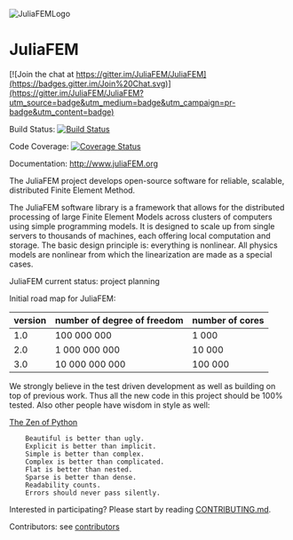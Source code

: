 ![JuliaFEMLogo](https://github.com/JuliaFEM/JuliaFEM.jl/blob/master/docs/logo/JuliaFEMLogo_256x256.png) 
# JuliaFEM 

[![Join the chat at https://gitter.im/JuliaFEM/JuliaFEM](https://badges.gitter.im/Join%20Chat.svg)](https://gitter.im/JuliaFEM/JuliaFEM?utm_source=badge&utm_medium=badge&utm_campaign=pr-badge&utm_content=badge)

Build Status: [![Build Status](https://travis-ci.org/JuliaFEM/JuliaFEM.jl.svg?branch=master)](https://travis-ci.org/JuliaFEM/JuliaFEM.jl)

Code Coverage: [![Coverage Status](http://coveralls.io/repos/JuliaFEM/JuliaFEM.jl/badge.svg?branch=master)](https://coveralls.io/r/JuliaFEM/JuliaFEM.jl?branch=master)

Documentation: http://www.juliaFEM.org

The JuliaFEM project develops open-source software for reliable, scalable, distributed Finite Element Method.

The JuliaFEM software library is a framework that allows for the distributed processing of large Finite Element Models across clusters of computers using simple programming models. It is designed to scale up from single servers to thousands of machines, each offering local computation and storage. The basic design principle is: everything is nonlinear. All physics models are nonlinear from which the linearization are made as a special cases. 

JuliaFEM current status: project planning

Initial road map for JuliaFEM:

version | number of degree of freedom | number of cores
----------|-----------------------------------------|----------------------
1.0 | 100 000 000 | 1 000
2.0 | 1 000 000 000 | 10 000
3.0 | 10 000 000 000 | 100 000

We strongly believe in the test driven development as well as building on top of previous work. Thus all the new code in this project should be 100% tested. Also other people have wisdom in style as well:

[The Zen of Python](https://www.python.org/dev/peps/pep-0020/)
```
    Beautiful is better than ugly.
    Explicit is better than implicit.
    Simple is better than complex.
    Complex is better than complicated.
    Flat is better than nested.
    Sparse is better than dense.
    Readability counts.
    Errors should never pass silently.
```

Interested in participating? Please start by reading  [CONTRIBUTING.md](https://github.com/JuliaFEM/JuliaFEM/blob/master/CONTRIBUTING.md).

Contributors: see [contributors](https://github.com/JuliaFEM/JuliaFEM/blob/master/contributors)
